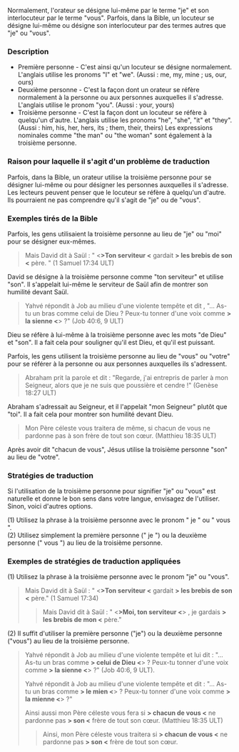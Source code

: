 Normalement, l'orateur se désigne lui-même par le terme "je" et son interlocuteur par le terme "vous". Parfois, dans la Bible, un locuteur se désigne lui-même ou désigne son interlocuteur par des termes autres que "je" ou "vous".

### Description

* Première personne - C'est ainsi qu'un locuteur se désigne normalement. L'anglais utilise les pronoms "I" et "we". (Aussi : me, my, mine ; us, our, ours)
* Deuxième personne - C'est la façon dont un orateur se réfère normalement à la personne ou aux personnes auxquelles il s'adresse. L'anglais utilise le pronom "you". (Aussi : your, yours)
* Troisième personne - C'est la façon dont un locuteur se réfère à quelqu'un d'autre. L'anglais utilise les pronoms "he", "she", "it" et "they". (Aussi : him, his, her, hers, its ; them, their, theirs) Les expressions nominales comme "the man" ou "the woman" sont également à la troisième personne.

### Raison pour laquelle il s'agit d'un problème de traduction

Parfois, dans la Bible, un orateur utilise la troisième personne pour se désigner lui-même ou pour désigner les personnes auxquelles il s'adresse. Les lecteurs peuvent penser que le locuteur se réfère à quelqu'un d'autre. Ils pourraient ne pas comprendre qu'il s'agit de "je" ou de "vous".

### Exemples tirés de la Bible

Parfois, les gens utilisaient la troisième personne au lieu de "je" ou "moi" pour se désigner eux-mêmes.

> Mais David dit à Saül : " <**>Ton serviteur <** gardait **> les brebis de son <** père. " (1 Samuel 17:34 ULT)

David se désigne à la troisième personne comme "ton serviteur" et utilise "son". Il s'appelait lui-même le serviteur de Saül afin de montrer son humilité devant Saül.

> Yahvé répondit à Job au milieu d'une violente tempête et dit ,
> "... As-tu un bras comme celui de Dieu ? Peux-tu tonner d'une voix comme **> la sienne <**> ?" (Job 40:6, 9 ULT)

Dieu se réfère à lui-même à la troisième personne avec les mots "de Dieu" et "son". Il a fait cela pour souligner qu'il est Dieu, et qu'il est puissant.

Parfois, les gens utilisent la troisième personne au lieu de "vous" ou "votre" pour se référer à la personne ou aux personnes auxquelles ils s'adressent.

> Abraham prit la parole et dit : "Regarde, j'ai entrepris de parler à mon Seigneur, alors que je ne suis que poussière et cendre !" (Genèse 18:27 ULT)

Abraham s'adressait au Seigneur, et il l'appelait "mon Seigneur" plutôt que "toi". Il a fait cela pour montrer son humilité devant Dieu.

> Mon Père céleste vous traitera de même, si chacun de vous ne pardonne pas à son frère de tout son cœur. (Matthieu 18:35 ULT)

Après avoir dit "chacun de vous", Jésus utilise la troisième personne "son" au lieu de "votre".

### Stratégies de traduction

Si l'utilisation de la troisième personne pour signifier "je" ou "vous" est naturelle et donne le bon sens dans votre langue, envisagez de l'utiliser. Sinon, voici d'autres options.

(1) Utilisez la phrase à la troisième personne avec le pronom " je " ou " vous ". <br>
(2) Utilisez simplement la première personne (" je ") ou la deuxième personne (" vous ") au lieu de la troisième personne.

### Exemples de stratégies de traduction appliquées

(1) Utilisez la phrase à la troisième personne avec le pronom "je" ou "vous".

> Mais David dit à Saül : " <**>Ton serviteur <** gardait **> les brebis de son <** père." (1 Samuel 17:34)
>
> > Mais David dit à Saül : " <**>Moi, ton serviteur <**> , je gardais **> les brebis de mon <** père."

(2) Il suffit d'utiliser la première personne ("je") ou la deuxième personne ("vous") au lieu de la troisième personne.

> Yahvé répondit à Job au milieu d'une violente tempête et lui dit : "... As-tu un bras comme **> celui de Dieu <**> ? Peux-tu tonner d'une voix comme **> la sienne <**> ?" (Job 40:6, 9 ULT).
>
> Yahvé répondit à Job au milieu d'une violente tempête et dit : "... As-tu un bras comme **> le mien <**> ? Peux-tu tonner d'une voix comme **> la mienne <**> ?"
>
> Ainsi aussi mon Père céleste vous fera si **> chacun de vous <** ne pardonne pas **> son <** frère de tout son cœur. (Matthieu 18:35 ULT)
>
> > Ainsi, mon Père céleste vous traitera si **> chacun de vous <** ne pardonne pas **> son <** frère de tout son cœur.
